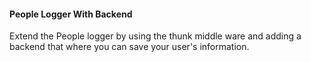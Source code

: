 #### People Logger With Backend

Extend the People logger by using the thunk middle ware and adding a backend that where you can save your user's information.